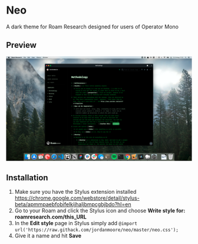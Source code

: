 # Neo

A dark theme for Roam Research designed for users of Operator Mono

## Preview

![](https://github.com/jordanmoore/neo/blob/master/preview.png)


## Installation

1. Make sure you have the Stylus extension installed https://chrome.google.com/webstore/detail/stylus-beta/apmmpaebfobifelkijhaljbmpcgbjbdo?hl=en
2. Go to your Roam and click the Stylus icon and choose **Write style for: roamresearch.com/this_URL**
3. In the **Edit style** page in Stylus simply add `@import url('https://raw.githack.com/jordanmoore/neo/master/neo.css');`
4. Give it a name and hit **Save**
